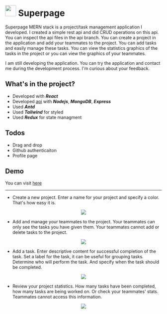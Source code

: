# <img src="https://user-images.githubusercontent.com/43886857/212772434-56cb9b15-67a0-42e5-bf9c-0e43d3521e36.png" width="35" /> Superpage

  Superpage MERN stack is a project/task management application I developed. I created a simple rest api and did CRUD operations on this api. You can inspect the api files in the api branch. You can create a project in the application and add your teammates to the project. You can add tasks and easily manage these tasks. You can view the statistics graphics of the tasks in the project or you can view the graphics of your teammates.
 
 I am still developing the application. You can try the application and contact me during the development process. I'm curious about your feedback.



## What's in the project?

+ Developed with ***React***
+ Developed [api](https://github.com/safvanavci/superpage/tree/api) with ***Nodejs***, ***MongoDB***, ***Express***
+ Used ***Antd***
+ Used ***Tailwind*** for styled
+ Used ***Redux*** for state managment

## Todos
+ Drag and drop
+ Github authenticaiton
+ Profile page


## Demo
You can visit [here](https://superpage.netlify.app/)

------



* Create a new project. Enter a name for your project and specify a color. That's how easy it is.

<p align="center">
  <img  src="https://user-images.githubusercontent.com/43886857/212771132-84e70de5-c2fb-43a2-b710-252c653ef6ec.gif">
</p>

* Add and manage your teammates to the project. Your teammates can only see the tasks you have given them. Your teammates cannot add or delete tasks to the project.

<p align="center">
  <img  src="https://user-images.githubusercontent.com/43886857/212771207-ac6533f0-2f47-460e-8314-d29eb136012d.gif">
</p>

* Add a task. Enter descriptive content for successful completion of the task. Set a label for the task, it can be useful for grouping tasks. Determine who will perform the task. And specify when the task should be completed.

<p align="center">
  <img  src="https://user-images.githubusercontent.com/43886857/212771242-5723ef01-0386-43b5-94fe-0f73acb0c37c.gif">
</p>

* Review your project statistics. How many tasks have been completed, how many tasks are being worked on. Or check your teammates' stats. Teammates cannot access this information.

<p align="center">
  <img  src="https://user-images.githubusercontent.com/43886857/212771249-955d62e8-b73a-473b-8325-538ed05751bd.gif">
</p>
